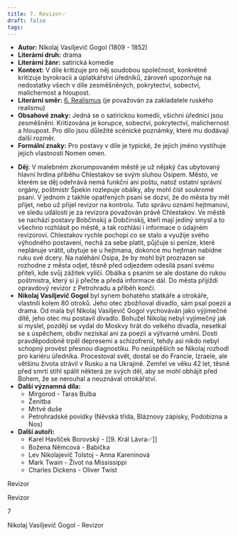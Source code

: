 ```yaml
---
title: 7. Revizor✅
draft: false
tags:
---
```

 - **Autor:** Nikolaj Vasiljevič Gogol (1809 - 1852)
- **Literární druh:** drama
- **Literární žánr:** satirická komedie
- **Kontext:** V díle kritizuje pro něj soudobou společnost, konkrétně kritizuje byrokracii a úplatkářství úředníků, zároveň upozorňuje na nedostatky všech v díle zesměšněných, pokrytectví, sobectví, malichernost a hloupost.
- **Literární směr:** [6. Realismus](6.%20Realismus.md) (je považován za zakladatele ruského realismu)
- **Obsahové znaky:** Jedná se o satirickou komedii, všichni úředníci jsou zesměšněni. Kritizována je korupce, sobectví, pokrytectví, malichernost a hloupost. Pro dílo jsou důležité scénické poznámky, které mu dodávají další rozměr. 
- **Formální znaky:** Pro postavy v díle je typické, že jejich jméno vystihuje jejich vlastnosti Nomen omen. 
* **Děj:** V malebném zkorumpovaném městě je už nějaký čas ubytovaný hlavní hrdina příběhu Chlestakov se svým sluhou Osipem. Město, ve kterém se děj odehrává nemá funkční ani poštu, natož ostatní správní orgány, poštmistr Špekin rozlepuje obálky, aby mohl číst soukromé psaní. V jednom z takhle opatřených psaní se dozví, že do města by měl přijet, nebo už přijel revizor na kontrolu. Tuto správu oznámí hejtmanovi, ve sledu událostí je za revizora považován právě Chlestakov. Ve městě se nachází postavy Bobčinskij a Dobčinskij, kteří mají jediný smysl a to všechno rozhlásit po městě, a tak rozhlásí i informace o údajném revizorovi. Chlestakov rychle pochopí co se stalo a využije svého výhodného postavení, nechá za sebe platit, půjčuje si peníze, které neplánuje vrátit, ubytuje se u hejtmana, dokonce mu hejtman nabídne ruku své dcery. Na naléhání Osipa, že by mohl být prozrazen se rozhodne z města odjet, těsně před odjezdem odesílá psaní svému příteli, kde svůj zážitek vylíčí. Obálka s psaním se ale dostane do rukou poštmistra, který si ji přečte a předá informace dál. Do města přijíždí  opravdový revizor z Petrohradu a příběh končí.
* **Nikolaj Vasiljevič Gogol** byl synem bohatého statkáře a otrokáře, vlastnili kolem 80 otroků. Jeho otec zbožňoval divadlo, sám psal poezii a drama. Od mala byl Nikolaj Vasiljevič Gogol vychováván jako výjimečné dítě, jeho otec mu postavil divadlo. Bohužel Nikolaj nebyl vyjimečný jak si myslel, později se vydal do Moskvy hrát do velkého divadla, nesetkal se s úspěchem, obdiv nezískal ani za poezii a výtvarné umění. Dosti pravděpodobně trpěl depresemi a schizofrenií, tehdy asi nikdo nebyl schopný provést přesnou diagnostiku. Po neúspěších se Nikolaj rozhodl pro kariéru úředníka. Procestoval svět, dostal se do Francie, Izraele, ale většinu života strávil v Rusku a na Ukrajině. Zemřel ve věku 42 let, těsně před smrtí stihl spálit některá ze svých děl, aby se mohl obhájit před Bohem, že se nerouhal a neuznával otrokářství.
* **Další významná díla:** 
	* Mirgorod - Taras Bulba
	* Ženitba
	* Mrtvé duše
	* Petrohradské povídky (Něvská třída, Bláznovy zápisky, Podobizna a Nos)
* **Další autoři:**
	* Karel Havlíček Borovský - [[9. Král Lávra✅]]
	* Božena Němcová - Babička
	* Lev Nikolajevič Tolstoj - Anna Kareninová
	* Mark Twain - Život na Mississippi
	* Charles Dickens - Oliver Twist

Revizor

Revizor

7

Nikolaj Vasiljevič Gogol - Revizor